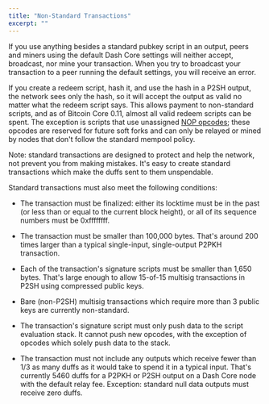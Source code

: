 ```yaml
---
title: "Non-Standard Transactions"
excerpt: ""
---
```

If you use anything besides a standard pubkey script in an output, peers and miners using the default Dash Core settings will neither accept, broadcast, nor mine your transaction. When you try to broadcast your transaction to a peer running the default settings, you will receive an error.

If you create a redeem script, hash it, and use the hash in a P2SH output, the network sees only the hash, so it will accept the output as valid no matter what the redeem script says. This allows payment to non-standard scripts, and as of Bitcoin Core 0.11, almost all valid redeem scripts can be spent. The exception is scripts that use unassigned [NOP opcodes](https://en.bitcoin.it/wiki/Script#Reserved_words); these opcodes are reserved for future soft forks and can only be relayed or mined by nodes that don't follow the standard mempool policy.

Note: standard transactions are designed to protect and help the network, not prevent you from making mistakes. It's easy to create standard transactions which make the duffs sent to them unspendable.

Standard transactions must also meet the following conditions:

* The transaction must be finalized: either its locktime must be in the past (or less than or equal to the current block height), or all of its sequence numbers must be 0xffffffff.

* The transaction must be smaller than 100,000 bytes. That's around 200 times larger than a typical single-input, single-output P2PKH transaction.

* Each of the transaction's signature scripts must be smaller than 1,650 bytes. That's large enough to allow 15-of-15 multisig transactions in P2SH using compressed public keys.

* Bare (non-P2SH) multisig transactions which require more than 3 public keys are currently non-standard.

* The transaction's signature script must only push data to the script evaluation stack. It cannot push new opcodes, with the exception of opcodes which solely push data to the stack.

* The transaction must not include any outputs which receive fewer than 1/3 as many duffs as it would take to spend it in a typical input. That's currently 5460 duffs for a P2PKH or P2SH output on a Dash Core node with the default relay fee. Exception: standard null data outputs must receive zero duffs.